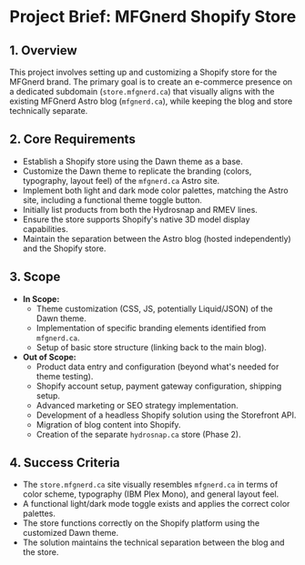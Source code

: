 # Project Brief: MFGnerd Shopify Store

## 1. Overview

This project involves setting up and customizing a Shopify store for the MFGnerd brand. The primary goal is to create an e-commerce presence on a dedicated subdomain (`store.mfgnerd.ca`) that visually aligns with the existing MFGnerd Astro blog (`mfgnerd.ca`), while keeping the blog and store technically separate.

## 2. Core Requirements

*   Establish a Shopify store using the Dawn theme as a base.
*   Customize the Dawn theme to replicate the branding (colors, typography, layout feel) of the `mfgnerd.ca` Astro site.
*   Implement both light and dark mode color palettes, matching the Astro site, including a functional theme toggle button.
*   Initially list products from both the Hydrosnap and RMEV lines.
*   Ensure the store supports Shopify's native 3D model display capabilities.
*   Maintain the separation between the Astro blog (hosted independently) and the Shopify store.

## 3. Scope

*   **In Scope:**
    *   Theme customization (CSS, JS, potentially Liquid/JSON) of the Dawn theme.
    *   Implementation of specific branding elements identified from `mfgnerd.ca`.
    *   Setup of basic store structure (linking back to the main blog).
*   **Out of Scope:**
    *   Product data entry and configuration (beyond what's needed for theme testing).
    *   Shopify account setup, payment gateway configuration, shipping setup.
    *   Advanced marketing or SEO strategy implementation.
    *   Development of a headless Shopify solution using the Storefront API.
    *   Migration of blog content into Shopify.
    *   Creation of the separate `hydrosnap.ca` store (Phase 2).

## 4. Success Criteria

*   The `store.mfgnerd.ca` site visually resembles `mfgnerd.ca` in terms of color scheme, typography (IBM Plex Mono), and general layout feel.
*   A functional light/dark mode toggle exists and applies the correct color palettes.
*   The store functions correctly on the Shopify platform using the customized Dawn theme.
*   The solution maintains the technical separation between the blog and the store.
